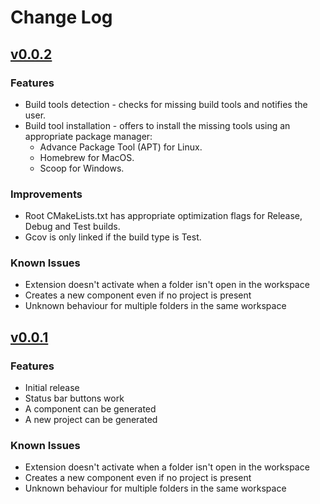 # Change Log

## [v0.0.2](https://github.com/usmanmehmood55/c-toolkit/releases/tag/v0.0.2)

### Features

- Build tools detection - checks for missing build tools and notifies the user.
- Build tool installation - offers to install the missing tools using an
  appropriate package manager:
  - Advance Package Tool (APT) for Linux.
  - Homebrew for MacOS.
  - Scoop for Windows.

### Improvements

- Root CMakeLists.txt has appropriate optimization flags for Release, Debug and
  Test builds.
- Gcov is only linked if the build type is Test.

### Known Issues

- Extension doesn't activate when a folder isn't open in the workspace
- Creates a new component even if no project is present
- Unknown behaviour for multiple folders in the same workspace

## [v0.0.1](https://github.com/usmanmehmood55/c-toolkit/releases/tag/v0.0.1)

### Features

- Initial release
- Status bar buttons work
- A component can be generated
- A new project can be generated

### Known Issues

- Extension doesn't activate when a folder isn't open in the workspace
- Creates a new component even if no project is present
- Unknown behaviour for multiple folders in the same workspace

